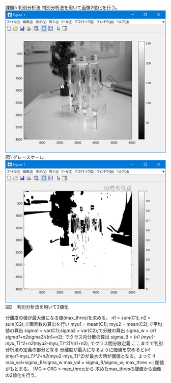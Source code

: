 課題5 判別分析法
判別分析法を用いて画像2値化を行う。
![](https://github.com/Tomiyoshi-Takafumi/lecture_image_processing/blob/master/%E8%AA%B2%E9%A1%8C%E7%94%BB%E5%83%8F/5-1.png)  
図1 グレースケール  
![](https://github.com/Tomiyoshi-Takafumi/lecture_image_processing/blob/master/%E8%AA%B2%E9%A1%8C%E7%94%BB%E5%83%8F/5-2.png)  
図2　判別分析法を用いて2値化  


分離度の値が最大値になる値(max_thres)を求める。
n1 = sum(C1); n2 = sum(C2);で画素数の算出を行い
myu1 = mean(C1); myu2 = mean(C2);で平均値の算出
sigma1 = var(C1);sigma2 = var(C2);で分散の算出
sigma_w = (n1 *sigma1+n2*sigma2)/(n1+n2); でクラス内分散の算出
sigma_B = (n1 *(myu1-myu_T)^2+n2*(myu2-myu_T)^2)/(n1+n2); でクラス間分散定義
ここまでで判別分析法の定義の部分となる
分離度が最大になるように閾値を求めると(n1 *(myu1-myu_T)^2+n2*(myu2-myu_T)^2)が最大の時が閾値となる。よって
if max_val<sigma_B/sigma_w
max_val = sigma_B/sigma_w;
max_thres =i;
閾値がもとまる。
IMG = ORG > max_thres;から
求めたmax_thresの閾値から画像の2値化を行う。

